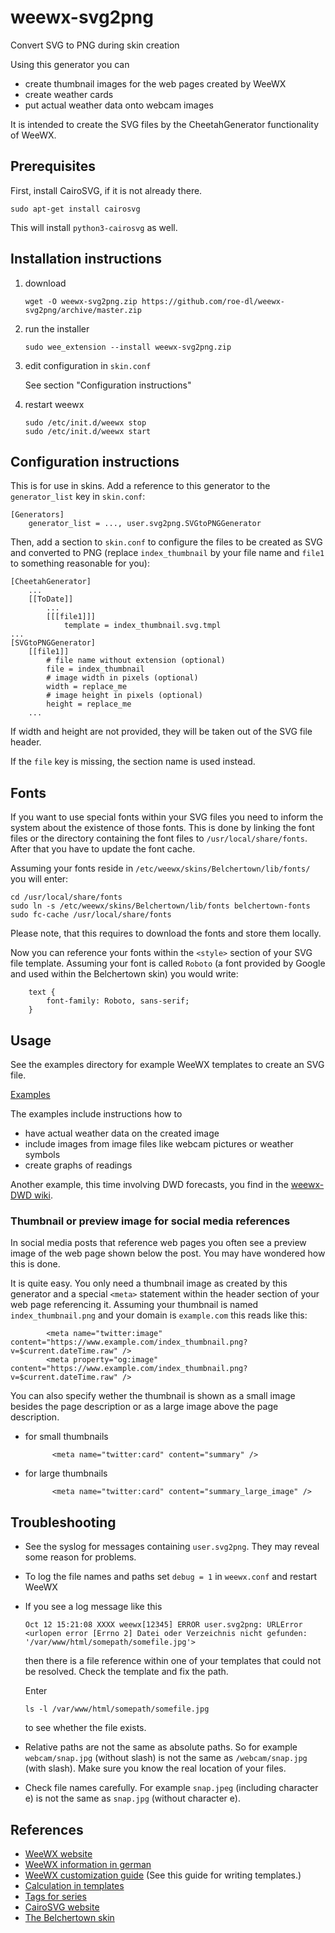 # weewx-svg2png
Convert SVG to PNG during skin creation

Using this generator you can
* create thumbnail images for the web pages created by WeeWX
* create weather cards
* put actual weather data onto webcam images

It is intended to create the SVG files by the CheetahGenerator
functionality of WeeWX.

## Prerequisites

First, install CairoSVG, if it is not already there.

```
sudo apt-get install cairosvg
```

This will install `python3-cairosvg` as well.

## Installation instructions

1) download

   ```
   wget -O weewx-svg2png.zip https://github.com/roe-dl/weewx-svg2png/archive/master.zip
   ```

2) run the installer

   ```
   sudo wee_extension --install weewx-svg2png.zip
   ```

3) edit configuration in `skin.conf`

   See section "Configuration instructions"

5) restart weewx

   ```
   sudo /etc/init.d/weewx stop
   sudo /etc/init.d/weewx start
   ```

## Configuration instructions
    
This is for use in skins. Add a reference to this generator to the
`generator_list` key in `skin.conf`:
    
```
[Generators]
    generator_list = ..., user.svg2png.SVGtoPNGGenerator
```
    
Then, add a section to `skin.conf` to configure the files to be
created as SVG and converted to PNG (replace `index_thumbnail` by
your file name and `file1` to something reasonable for you):
    
```
[CheetahGenerator]
    ...
    [[ToDate]]
        ...
        [[[file1]]]
            template = index_thumbnail.svg.tmpl
...
[SVGtoPNGGenerator]
    [[file1]]
        # file name without extension (optional)
        file = index_thumbnail
        # image width in pixels (optional)
        width = replace_me
        # image height in pixels (optional)
        height = replace_me
    ...
```
    
If width and height are not provided, they will be taken out of the 
SVG file header.
    
If the `file` key is missing, the section name is used instead.

## Fonts

If you want to use special fonts within your SVG files you need to
inform the system about the existence of those fonts. This is done
by linking the font files or the directory containing the font files
to `/usr/local/share/fonts`. After that you have to update the
font cache.

Assuming your fonts reside in `/etc/weewx/skins/Belchertown/lib/fonts/`
you will enter:

```
cd /usr/local/share/fonts
sudo ln -s /etc/weewx/skins/Belchertown/lib/fonts belchertown-fonts
sudo fc-cache /usr/local/share/fonts
```

Please note, that this requires to download the fonts and store them
locally.

Now you can reference your fonts within the `<style>` section of your
SVG file template. Assuming your font is called `Roboto` (a font provided
by Google and used within the Belchertown skin) you would write:

```
    text {
        font-family: Roboto, sans-serif;
    }
```

## Usage

See the examples directory for example WeeWX templates to create an
SVG file.

[Examples](examples)

The examples include instructions how to
* have actual weather data on the created image
* include images from image files like webcam pictures or weather symbols
* create graphs of readings

Another example, this time involving DWD forecasts, you find in the
[weewx-DWD wiki](https://github.com/roe-dl/weewx-DWD/wiki/Kleines-Wetterbild).

### Thumbnail or preview image for social media references

In social media posts that reference web pages you often see a preview
image of the web page shown below the post. You may have wondered how 
this is done.

It is quite easy. You only need a thumbnail image as created by this
generator and a special `<meta>` statement within the header section
of your web page referencing it. Assuming your thumbnail is named
`index_thumbnail.png` and your domain is `example.com` this reads 
like this:

```
        <meta name="twitter:image" content="https://www.example.com/index_thumbnail.png?v=$current.dateTime.raw" />
        <meta property="og:image" content="https://www.example.com/index_thumbnail.png?v=$current.dateTime.raw" />
```

You can also specify wether the thumbnail is shown as a small image
besides the page description or as a large image above the page
description.

* for small thumbnails

  ```
        <meta name="twitter:card" content="summary" />
  ```

* for large thumbnails

  ```
        <meta name="twitter:card" content="summary_large_image" />
  ```

## Troubleshooting

* See the syslog for messages containing `user.svg2png`. They may
  reveal some reason for problems.
* To log the file names and paths set `debug = 1` in `weewx.conf` and
  restart WeeWX
* If you see a log message like this
  ```
  Oct 12 15:21:08 XXXX weewx[12345] ERROR user.svg2png: URLError <urlopen error [Errno 2] Datei oder Verzeichnis nicht gefunden: '/var/www/html/somepath/somefile.jpg'>
  ```
  then there is a file reference within one of your templates that could
  not be resolved. Check the template and fix the path.

  Enter
  ```
  ls -l /var/www/html/somepath/somefile.jpg
  ```
  to see whether the file exists.
* Relative paths are not the same as absolute paths. So for example
  `webcam/snap.jpg` (without slash) is not the same as `/webcam/snap.jpg`
  (with slash). Make sure you know the real location of your files.
* Check file names carefully. For example `snap.jpeg` (including 
  character e) is not the same as `snap.jpg` (without character e).

## References

* [WeeWX website](https://www.weewx.com)
* [WeeWX information in german](https://www.woellsdorf-wetter.de/software/weewx.html)
* [WeeWX customization guide](https://www.weewx.com/docs/customizing.htm)
  (See this guide for writing templates.)
* [Calculation in templates](https://github.com/weewx/weewx/wiki/calculate-in-templates)
* [Tags for series](https://github.com/weewx/weewx/wiki/Tags-for-series)
* [CairoSVG website](https://cairosvg.org)
* [The Belchertown skin](https://github.com/poblabs/weewx-belchertown)
